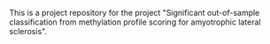 This is a project repository for the project "Significant out-of-sample classification from methylation profile scoring for amyotrophic lateral sclerosis".
